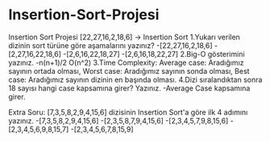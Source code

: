 # Insertion-Sort-Projesi
Insertion Sort Projesi
[22,27,16,2,18,6] -> Insertion Sort
1.Yukarı verilen dizinin sort türüne göre aşamalarını yazınız?
-[22,27,16,2,18,6]
-[2,27,16,22,18,6]
-[2,6,16,22,18,27]
-[2,6,16,18,22,27]
2.Big-O gösterimini yazınız.
-n(n+1)/2 O(n^2)
3.Time Complexity:  Average case: Aradığımız sayının ortada olması,
                    Worst case: Aradığımız sayının sonda olması, 
                    Best case: Aradığımız sayının dizinin en başında olması.
4.Dizi sıralandıktan sonra 18 sayısı hangi case kapsamına girer? Yazınız.
-Average Case kapsamına girer.

Extra Soru: [7,3,5,8,2,9,4,15,6] dizisinin Insertion Sort'a göre ilk 4 adımını yazınız.
-[7,3,5,8,2,9,4,15,6]
-[2,3,5,8,7,9,4,15,6]
-[2,3,4,5,7,9,8,15,6]
-[2,3,4,5,6,9,8,15,7]
-[2,3,4,5,6,7,8,15,9]
